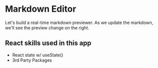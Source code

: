 # Markdown Editor

Let's build a real-time markdown previewer. As we update the markdown, we'll see the preview change on the right.

## React skills used in this app

- React state w/ useState()
- 3rd Party Packages
